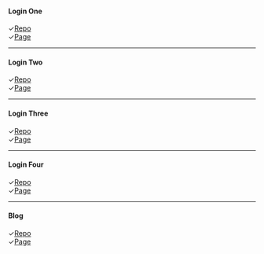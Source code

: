 #### Login One

✓[Repo](https://github.com/SEbaharinasab/UI-Practices/tree/tamrin1/1)
<br>
✓[Page](https://SEbaharinasab.github.io/UI-Practices/1/)

<hr>

#### Login Two

✓[Repo](https://github.com/SEbaharinasab/UI-Practices/tree/tamrin2/2)
<br>
✓[Page](https://SEbaharinasab.github.io/UI-Practices/2/)

<hr>

#### Login Three

✓[Repo](https://github.com/SEbaharinasab/UI-Practices/tree/tamrin3/3)
<br>
✓[Page](https://SEbaharinasab.github.io/UI-Practices/3/)

<hr>

#### Login Four

✓[Repo](https://github.com/SEbaharinasab/UI-Practices/tree/tamrin4/4)
<br>
✓[Page](https://SEbaharinasab.github.io/UI-Practices/4/)

<hr>

#### Blog

✓[Repo](https://github.com/SEbaharinasab/UI-Practices/tree/tamrin5/5)
<br>
✓[Page](https://SEbaharinasab.github.io/UI-Practices/5/)

